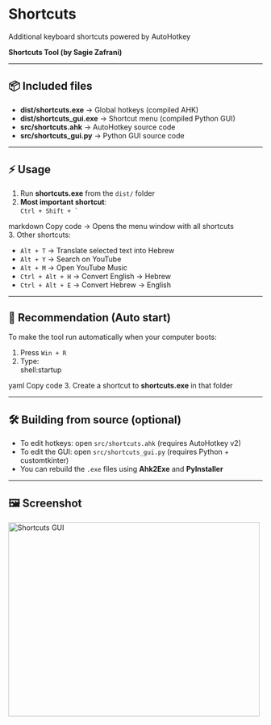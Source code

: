 # Shortcuts
Additional keyboard shortcuts powered by AutoHotkey  

**Shortcuts Tool (by Sagie Zafrani)**

---

## 📦 Included files
- **dist/shortcuts.exe** → Global hotkeys (compiled AHK)  
- **dist/shortcuts_gui.exe** → Shortcut menu (compiled Python GUI)  
- **src/shortcuts.ahk** → AutoHotkey source code  
- **src/shortcuts_gui.py** → Python GUI source code  

---

## ⚡ Usage
1. Run **shortcuts.exe** from the `dist/` folder  
2. **Most important shortcut**:  
   ``Ctrl + Shift + ` ``

markdown
Copy code
→ Opens the menu window with all shortcuts  
3. Other shortcuts:  
- `Alt + T` → Translate selected text into Hebrew
- `Alt + Y` → Search on YouTube
- `Alt + M` → Open YouTube Music
- `Ctrl + Alt + H` → Convert English → Hebrew
- `Ctrl + Alt + E` → Convert Hebrew → English

---

## 🔄 Recommendation (Auto start)
To make the tool run automatically when your computer boots:  
1. Press `Win + R`  
2. Type:  
shell:startup

yaml
Copy code
3. Create a shortcut to **shortcuts.exe** in that folder  

---

## 🛠️ Building from source (optional)
- To edit hotkeys: open `src/shortcuts.ahk` (requires AutoHotkey v2)  
- To edit the GUI: open `src/shortcuts_gui.py` (requires Python + customtkinter)  
- You can rebuild the `.exe` files using **Ahk2Exe** and **PyInstaller**  

---

## 🖼️ Screenshot
<img width="498" height="384" alt="Shortcuts GUI" src="https://github.com/user-attachments/assets/e6952357-3c7d-4169-8da6-8b9e1c29aaab" />
